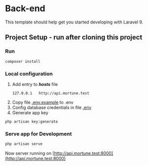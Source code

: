 # Back-end

This template should help get you started developing with Laravel 9.

## Project Setup - run after cloning this project

### Run
```shell
composer install
```

### Local configuration
1. Add entry to _**hosts**_ file
    ```text
    127.0.0.1	http://api.mortune.test
    ```
2. Copy file [.env.example](./.env.example) to .env
3. Config database credentials in file [.env](./.env)
4. Generate app key
```shell
php artisan key:generate
```

### Serve app for Development

```sh
php artisan serve
```
Now server running on [http://api.mortune.test:8000](http://api.mortune.test:8000)
